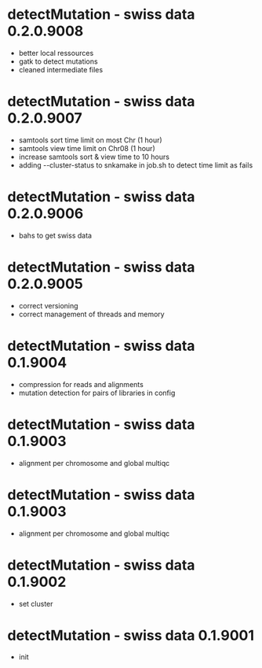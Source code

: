 # detectMutation - swiss data 0.2.0.9008
* better local ressources
* gatk to detect mutations
* cleaned intermediate files

# detectMutation - swiss data 0.2.0.9007
* samtools sort time limit on most Chr (1 hour)
* samtools view time limit on Chr08 (1 hour)
* increase samtools sort & view time to 10 hours
* adding --cluster-status to snkamake in job.sh to detect time limit as fails

# detectMutation - swiss data 0.2.0.9006
* bahs to get swiss data

# detectMutation - swiss data 0.2.0.9005
* correct versioning
* correct management of threads and memory

# detectMutation - swiss data 0.1.9004
* compression for reads and alignments
* mutation detection for pairs of libraries in config

# detectMutation - swiss data 0.1.9003
* alignment per chromosome and global multiqc

# detectMutation - swiss data 0.1.9003
* alignment per chromosome and global multiqc

# detectMutation - swiss data 0.1.9002
* set cluster

# detectMutation - swiss data 0.1.9001
* init
